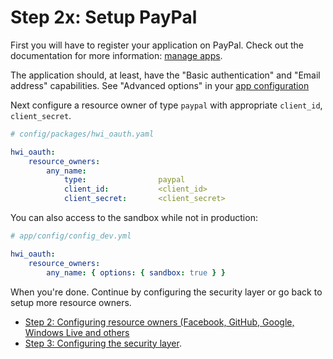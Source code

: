 Step 2x: Setup PayPal
=====================
First you will have to register your application on PayPal. Check out the
documentation for more information: [manage apps](https://developer.paypal.com/docs/integration/admin/manage-apps/).

The application should, at least, have the "Basic authentication" and "Email address" capabilities.
See "Advanced options" in your [app configuration](https://developer.paypal.com/webapps/developer/applications)

Next configure a resource owner of type `paypal` with appropriate
`client_id`, `client_secret`.

```yaml
# config/packages/hwi_oauth.yaml

hwi_oauth:
    resource_owners:
        any_name:
            type:                paypal
            client_id:           <client_id>
            client_secret:       <client_secret>
```

You can also access to the sandbox while not in production:

```yaml
# app/config/config_dev.yml

hwi_oauth:
    resource_owners:
        any_name: { options: { sandbox: true } }
```

When you're done. Continue by configuring the security layer or go back to
setup more resource owners.

- [Step 2: Configuring resource owners (Facebook, GitHub, Google, Windows Live and others](../2-configuring_resource_owners.md)
- [Step 3: Configuring the security layer](../3-configuring_the_security_layer.md).

